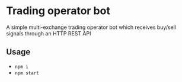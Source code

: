# Trading operator bot

A simple multi-exchange trading operator bot which receives buy/sell signals through an HTTP REST API

## Usage

- `npm i`
- `npm start`
